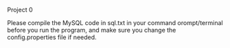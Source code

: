 Project 0

Please compile the MySQL code in sql.txt in your command orompt/terminal before you run the program, and make sure you change the config.properties file if needed.
